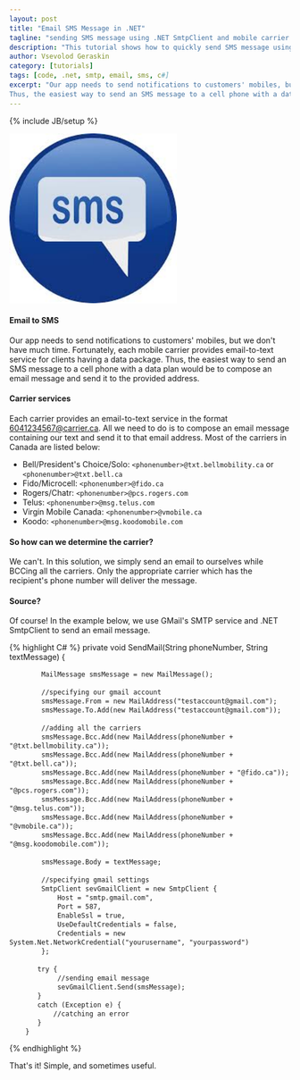 ```yaml
---
layout: post
title: "Email SMS Message in .NET"
tagline: "sending SMS message using .NET SmtpClient and mobile carrier email-to-text service"
description: "This tutorial shows how to quickly send SMS message using .NET SmtpClient and mobile carrier email-to-text service."
author: Vsevolod Geraskin
category: [tutorials]
tags: [code, .net, smtp, email, sms, c#]
excerpt: "Our app needs to send notifications to customers' mobiles, but we don't have much time.  Fortunately, each mobile carrier provides email-to-SMS service for clients having a data package. 
Thus, the easiest way to send an SMS message to a cell phone with a data plan would be to compose an email message and send it to the provided address. "
---
```

{% include JB/setup %}

<img class="float-right" width="300pt" src="/assets/post_images/sms1.jpg" alt="SMS" />

#### Email to SMS
Our app needs to send notifications to customers' mobiles, but we don't have much time.  Fortunately, each mobile carrier provides email-to-text service for clients having a data package. 
Thus, the easiest way to send an SMS message to a cell phone with a data plan would be to compose an email message and send it to the provided address.   

#### Carrier services
Each carrier provides an email-to-text service in the format 6041234567@carrier.ca.  All we need to do is to compose an email message containing our text and send it to that email address.
Most of the carriers in Canada are listed below:

- Bell/President's Choice/Solo: `<phonenumber>@txt.bellmobility.ca` or `<phonenumber>@txt.bell.ca`
- Fido/Microcell: `<phonenumber>@fido.ca`
- Rogers/Chatr: `<phonenumber>@pcs.rogers.com`
- Telus: `<phonenumber>@msg.telus.com`
- Virgin Mobile Canada: `<phonenumber>@vmobile.ca`
- Koodo: `<phonenumber>@msg.koodomobile.com`

#### So how can we determine the carrier?
We can't.  In this solution, we simply send an email to ourselves while BCCing all the carriers.  Only the appropriate carrier which has the recipient's phone number will deliver the message.

#### Source?
Of course!  In the example below, we use GMail's SMTP service and .NET SmtpClient to send an email message. 
 

{% highlight C# %}
		private void SendMail(String phoneNumber, String textMessage) {
			
            MailMessage smsMessage = new MailMessage();
            
			//specifying our gmail account
            smsMessage.From = new MailAddress("testaccount@gmail.com");
            smsMessage.To.Add(new MailAddress("testaccount@gmail.com"));
			
			//adding all the carriers
            smsMessage.Bcc.Add(new MailAddress(phoneNumber + "@txt.bellmobility.ca"));
            smsMessage.Bcc.Add(new MailAddress(phoneNumber + "@txt.bell.ca"));
            smsMessage.Bcc.Add(new MailAddress(phoneNumber + "@fido.ca"));
            smsMessage.Bcc.Add(new MailAddress(phoneNumber + "@pcs.rogers.com"));
            smsMessage.Bcc.Add(new MailAddress(phoneNumber + "@msg.telus.com"));
            smsMessage.Bcc.Add(new MailAddress(phoneNumber + "@vmobile.ca"));
            smsMessage.Bcc.Add(new MailAddress(phoneNumber + "@msg.koodomobile.com"));

            smsMessage.Body = textMessage;
			
			//specifying gmail settings
            SmtpClient sevGmailClient = new SmtpClient {
                Host = "smtp.gmail.com",
                Port = 587,
                EnableSsl = true,
                UseDefaultCredentials = false,
                Credentials = new System.Net.NetworkCredential("yourusername", "yourpassword")             
            };

           try {
           		//sending email message
                sevGmailClient.Send(smsMessage);
           }
           catch (Exception e) {
               //catching an error 
           }
        }
{% endhighlight %}

That's it!  Simple, and sometimes useful.













 




      



  










